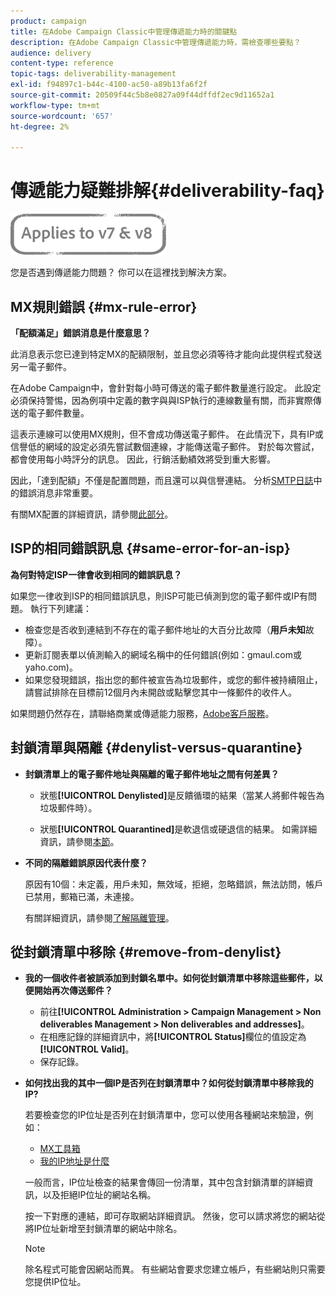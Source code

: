 ```yaml
---
product: campaign
title: 在Adobe Campaign Classic中管理傳遞能力時的關鍵點
description: 在Adobe Campaign Classic中管理傳遞能力時，需檢查哪些要點？
audience: delivery
content-type: reference
topic-tags: deliverability-management
exl-id: f94897c1-b44c-4100-ac50-a89b13fa6f2f
source-git-commit: 20509f44c5b8e0827a09f44dffdf2ec9d11652a1
workflow-type: tm+mt
source-wordcount: '657'
ht-degree: 2%

---
```


# 傳遞能力疑難排解{#deliverability-faq}

![](../../assets/common.svg)

您是否遇到傳遞能力問題？ 你可以在這裡找到解決方案。

## MX規則錯誤 {#mx-rule-error}

**「配額滿足」錯誤消息是什麼意思？**

此消息表示您已達到特定MX的配額限制，並且您必須等待才能向此提供程式發送另一電子郵件。

在Adobe Campaign中，會針對每小時可傳送的電子郵件數量進行設定。 此設定必須保持警惕，因為例項中定義的數字與與ISP執行的連線數量有關，而非實際傳送的電子郵件數量。

這表示連線可以使用MX規則，但不會成功傳送電子郵件。 在此情況下，具有IP或信譽低的網域的設定必須先嘗試數個連線，才能傳送電子郵件。 對於每次嘗試，都會使用每小時評分的訊息。 因此，行銷活動績效將受到重大影響。

因此，「達到配額」不僅是配置問題，而且還可以與信譽連結。 分析[SMTP日誌](../../production/using/monitoring-processes.md#smtp-errors-per-domain)中的錯誤消息非常重要。

有關MX配置的詳細資訊，請參閱[此部分](../../installation/using/email-deliverability.md#mx-configuration)。

## ISP的相同錯誤訊息 {#same-error-for-an-isp}

**為何對特定ISP一律會收到相同的錯誤訊息？**

如果您一律收到ISP的相同錯誤訊息，則ISP可能已偵測到您的電子郵件或IP有問題。 執行下列建議：
* 檢查您是否收到連結到不存在的電子郵件地址的大百分比故障（**用戶未知**&#x200B;故障）。
* 更新訂閱表單以偵測輸入的網域名稱中的任何錯誤(例如：gmaul.com或yaho.com)。
* 如果您發現錯誤，指出您的郵件被宣告為垃圾郵件，或您的郵件被持續阻止，請嘗試排除在目標前12個月內未開啟或點擊您其中一條郵件的收件人。

如果問題仍然存在，請聯絡商業或傳遞能力服務，[Adobe客戶服務](https://helpx.adobe.com/tw/enterprise/admin-guide.html/enterprise/using/support-for-experience-cloud.ug.html)。

## 封鎖清單與隔離 {#denylist-versus-quarantine}

* **封鎖清單上的電子郵件地址與隔離的電子郵件地址之間有何差異？**

   * 狀態&#x200B;**[!UICONTROL Denylisted]**&#x200B;是反饋循環的結果（當某人將郵件報告為垃圾郵件時）。

   * 狀態&#x200B;**[!UICONTROL Quarantined]**&#x200B;是軟退信或硬退信的結果。
   如需詳細資訊，請參閱[本節](understanding-quarantine-management.md#quarantine-vs-denylist)。

* **不同的隔離錯誤原因代表什麼？**

   原因有10個：未定義，用戶未知，無效域，拒絕，忽略錯誤，無法訪問，帳戶已禁用，郵箱已滿，未連接。

   有關詳細資訊，請參閱[了解隔離管理](understanding-quarantine-management.md)。

## 從封鎖清單中移除 {#remove-from-denylist}

* **我的一個收件者被誤添加到封鎖名單中。如何從封鎖清單中移除這些郵件，以便開始再次傳送郵件？**

   * 前往&#x200B;**[!UICONTROL Administration > Campaign Management > Non deliverables Management > Non deliverables and addresses]**。
   * 在相應記錄的詳細資訊中，將&#x200B;**[!UICONTROL Status]**&#x200B;欄位的值設定為&#x200B;**[!UICONTROL Valid]**。
   * 保存記錄。

* **如何找出我的其中一個IP是否列在封鎖清單中？如何從封鎖清單中移除我的IP?**

   若要檢查您的IP位址是否列在封鎖清單中，您可以使用各種網站來驗證，例如：
   * [MX工具箱](https://mxtoolbox.com/)
   * [我的IP地址是什麼](https://whatismyipaddress.com)

   一般而言，IP位址檢查的結果會傳回一份清單，其中包含封鎖清單的詳細資訊，以及拒絕IP位址的網站名稱。

   按一下對應的連結，即可存取網站詳細資訊。 然後，您可以請求將您的網站從將IP位址新增至封鎖清單的網站中除名。

   >[!NOTE]
   >
   >除名程式可能會因網站而異。 有些網站會要求您建立帳戶，有些網站則只需要您提供IP位址。
